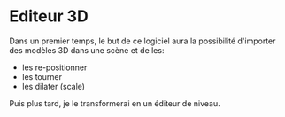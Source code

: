 # Editeur 3D

Dans un premier temps, le but de ce logiciel aura la possibilité d'importer des modèles 3D dans une scène et de les:
- les re-positionner
- les tourner
- les dilater (scale)

Puis plus tard, je le transformerai en un éditeur de niveau.
